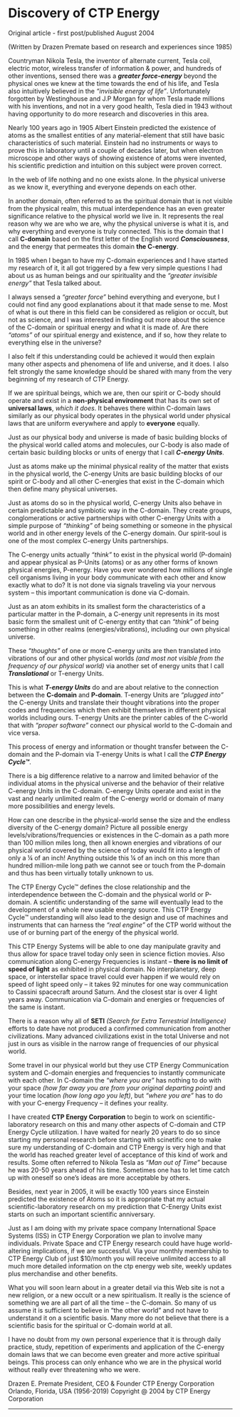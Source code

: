 # Discovery of CTP Energy

Original article - first post/published August 2004

(Written by Drazen Premate based on research and experiences since 1985)

Countryman Nikola Tesla, the inventor of alternate current, Tesla coil, electric motor, wireless transfer of information & power, and hundreds of other inventions, sensed there was a ***greater force-energy*** beyond the physical ones we knew at the time towards the end of his life, and Tesla also intuitively believed in the *“invisible energy of life”*. Unfortunately forgotten by Westinghouse and J.P Morgan for whom Tesla made millions with his inventions, and not in a very good health, Tesla died in 1943 without having opportunity to do more research and discoveries in this area.

Nearly 100 years ago in 1905 Albert Einstein predicted the existence of atoms as the smallest entities of any material-element that still have basic characteristics of such material. Einstein had no instruments or ways to prove this in laboratory until a couple of decades later, but when electron microscope and other ways of showing existence of atoms were invented, his scientific prediction and intuition on this subject were proven correct.

In the web of life nothing and no one exists alone. In the physical universe as we know it, everything and everyone depends on each other.

In another domain, often referred to as the spiritual domain that is not visible from the physical realm, this mutual interdependence has an even greater significance relative to the physical world we live in. It represents the real reason why we are who we are, why the physical universe is what it is, and why everything and everyone is truly connected. This is the domain that I call **C-domain** based on the first letter of the English word ***Consciousness***, and the energy that permeates this domain **the C-energy**.

In 1985 when I began to have my C-domain experiences and I have started my research of it, it all got triggered by a few very simple questions I had about us as human beings and our spirituality and the *“greater invisible energy”* that Tesla talked about.

I always sensed a *“greater force”* behind everything and everyone, but I could not find any good explanations about it that made sense to me. Most of what is out there in this field can be considered as religion or occult, but not as science, and I was interested in finding out more about the science of the C-domain or spiritual energy and what it is made of. Are there *“atoms”* of our spiritual energy and existence, and if so, how they relate to everything else in the universe?

I also felt if this understanding could be achieved it would then explain many other aspects and phenomena of life and universe, and it does. I also felt strongly the same knowledge should be shared with many from the very beginning of my research of CTP Energy.

If we are spiritual beings, which we are, then our spirit or C-body should operate and exist in a **non-physical environment** that has its own set of **universal laws**, *which it does*. It behaves there within C-domain laws similarly as our physical body operates in the physical world under physical laws that are uniform everywhere and apply to **everyone** equally.

Just as our physical body and universe is made of basic building blocks of the physical world called atoms and molecules, our C-body is also made of certain basic building blocks or units of energy that I call ***C-energy Units***.

Just as atoms make up the minimal physical reality of the matter that exists in the physical world, the C-energy Units are basic building blocks of our spirit or C-body and all other C-energies that exist in the C-domain which then define many physical universes.

Just as atoms do so in the physical world, C-energy Units also behave in certain predictable and symbiotic way in the C-domain. They create groups, conglomerations or active partnerships with other C-energy Units with a simple purpose of *“thinking”* of being something or someone in the physical world and in other energy levels of the C-energy domain. Our spirit-soul is one of the most complex C-energy Units partnerships.

The C-energy units actually *“think”* to exist in the physical world (P-domain) and appear physical as P-Units (atoms) or as any other forms of known physical energies, P-energy. Have you ever wondered how millions of single cell organisms living in your body communicate with each other and know exactly what to do? It is not done via signals traveling via your nervous system – this important communication is done via C-domain.

Just as an atom exhibits in its smallest form the characteristics of a particular matter in the P-domain, a C-energy unit represents in its most basic form the smallest unit of C-energy entity that can *“think”* of being something in other realms (energies/vibrations), including our own physical universe.

These *“thoughts”* of one or more C-energy units are then translated into vibrations of our and other physical worlds *(and most not visible from the frequency of our physical world)* via another set of energy units that I call ***Translational*** or T-energy Units.

This is what ***T-energy Units*** do and are about relative to the connection between the **C-domain** and **P-domain**. T-energy Units are *“plugged into”* the C-energy Units and translate their thought vibrations into the proper codes and frequencies which then exhibit themselves in different physical worlds including ours. T-energy Units are the printer cables of the C-world that with *“proper software”* connect our physical world to the C-domain and vice versa.

This process of energy and information or thought transfer between the C-domain and the P-domain via T-energy Units is what I call the ***CTP Energy Cycle™***.

There is a big difference relative to a narrow and limited behavior of the individual atoms in the physical universe and the behavior of their relative C-energy Units in the C-domain. C-energy Units operate and exist in the vast and nearly unlimited realm of the C-energy world or domain of many more possibilities and energy levels.

How can one describe in the physical-world sense the size and the endless diversity of the C-energy domain? Picture all possible energy levels/vibrations/frequencies or existences in the C-domain as a path more than 100 million miles long, then all known energies and vibrations of our physical world covered by the science of today would fit into a length of only a ¼ of an inch! Anything outside this ¼ of an inch on this more than hundred million-mile long path we cannot see or touch from the P-domain and thus has been virtually totally unknown to us.

The CTP Energy Cycle™ defines the close relationship and the interdependence between the C-domain and the physical world or P-domain. A scientific understanding of the same will eventually lead to the development of a whole new usable energy source. This CTP Energy Cycle™ understanding will also lead to the design and use of machines and instruments that can harness the *“real engine”* of the CTP world without the use of or burning part of the energy of the physical world.

This CTP Energy Systems will be able to one day manipulate gravity and thus allow for space travel today only seen in science fiction movies. Also communication along C-energy Frequencies is instant – **there is no limit of speed of light** as exhibited in physical domain. No interplanetary, deep space, or interstellar space travel could ever happen if we would rely on speed of light speed only – it takes 92 minutes for one way communication to Cassini spacecraft around Saturn. And the closest star is over 4 light years away. Communication via C-domain and energies or frequencies of the same is instant.

There is a reason why all of **SETI** *(Search for Extra Terrestrial Intelligence)* efforts to date have not produced a confirmed communication from another civilizations. Many advanced civilizations exist in the total Universe and not just in ours as visible in the narrow range of frequencies of our physical world.

Some travel in our physical world but they use CTP Energy Communication system and C-domain energies and frequencies to instantly communicate with each other. In C-domain the *“where you are”* has nothing to do with your space *(how far away you are from your original departing point)* and your time location *(how long ago you left)*, but *“where you are”* has to do with your C-energy Frequency – it defines your reality.

I have created **CTP Energy Corporation** to begin to work on scientific-laboratory research on this and many other aspects of C-domain and CTP Energy Cycle utilization. I have waited for nearly 20 years to do so since starting my personal research before starting with scinetific one to make sure my understanding of C-domain and CTP Energy is very high and that the world has reached greater level of acceptance of this kind of work and results. Some often referred to Nikola Tesla as *“Man out of Time”* because he was 20-50 years ahead of his time. Sometimes one has to let time catch up with oneself so one’s ideas are more acceptable by others.

Besides, next year in 2005, it will be exactly 100 years since Einstein predicted the existence of Atoms so it is appropriate that my actual scientific-laboratory research on my prediction that C-Energy Units exist starts on such an important scientific anniversary.

Just as I am doing with my private space company International Space Systems (ISS) in CTP Energy Corporation we plan to involve many individuals.  Private Space and CTP Energy research could have huge world-altering implications, if we are successful. Via your monthly membership to CTP Energy Club of just $10/month you will receive unlimited access to all much more detailed information on the ctp energy web site, weekly updates plus merchandise and other benefits.

What you will soon learn about in a greater detail via this Web site is not a new religion, or a new occult or a new spiritualism. It really is the science of something we are all part of all the time – the C-domain. So many of us assume it is sufficient to believe in “the other world” and not have to understand it on a scientific basis. Many more do not believe that there is a scientific basis for the spiritual or C-domain world at all.

I have no doubt from my own personal experience that it is through daily practice, study, repetition of experiments and application of the C-energy domain laws that we can become even greater and more active spiritual beings. This process can only enhance who we are in the physical world without really ever threatening who we were.


Drazen E. Premate
President, CEO & Founder
CTP Energy Corporation
Orlando, Florida, USA
(1956-2019)
Copyright @ 2004 by CTP Energy Corporation

---
